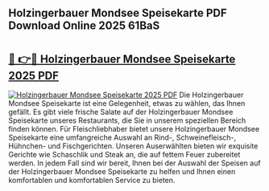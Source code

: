 ## Holzingerbauer Mondsee Speisekarte PDF Download Online 2025 61BaS

# <h2><a href="http://gcdy3l1.nevu.top/?p=Holzingerbauer+Mondsee+Speisekarte">🔗 👉🔴 Holzingerbauer Mondsee Speisekarte 2025 PDF</a></h2>

[![Holzingerbauer Mondsee Speisekarte 2025 PDF](https://i.imgur.com/dBaPXMq.png)](http://gcdy3l1.nevu.top/?p=Holzingerbauer+Mondsee+Speisekarte)
Die Holzingerbauer Mondsee Speisekarte ist eine Gelegenheit, etwas zu wählen, das Ihnen gefällt. Es gibt viele frische Salate auf der Holzingerbauer Mondsee Speisekarte unseres Restaurants, die Sie in unserem speziellen Bereich finden können. Für Fleischliebhaber bietet unsere Holzingerbauer Mondsee Speisekarte eine umfangreiche Auswahl an Rind-, Schweinefleisch-, Hühnchen- und Fischgerichten. Unseren Auserwählten bieten wir exquisite Gerichte wie Schaschlik und Steak an, die auf fettem Feuer zubereitet werden. In jedem Fall sind wir bereit, Ihnen bei der Auswahl der Speisen auf der Holzingerbauer Mondsee Speisekarte zu helfen und Ihnen einen komfortablen und komfortablen Service zu bieten.
